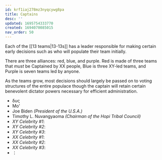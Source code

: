 ```yaml
---
id: krf1iaj278mz3nyqcywg8pa
title: Captains
desc: ''
updated: 1695754333770
created: 1694070085015
nav_order: 50
---
```

Each of the [[13 teams|13-13s]] has a leader responsible for making certain early decisions such as who will populate their team initially.

There are three alliances: red, blue, and purple. Red is made of three teams that *must* be Captained by XX people, Blue is three XY-led teams, and Purple is seven teams led by anyone.

As the teams grow, most decisions should largely be passed on to voting structures of the entire populace though the captain will retain certain benevolent dictator powers necessary for efficient administration.

* δυς
* Mo'
* Joe Biden *(President of the U.S.A.)*
* Timothy L. Nuvangyaoma *(Chairman of the Hopi Tribal Council)*
* _XY Celebrity \#1_:
* _XY Celebrity \#2_:
* _XY Celebrity \#3_:
* _XX Celebrity \#1_:
* _XX Celebrity \#2_:
* _XX Celebrity \#3_:
* ⋮
